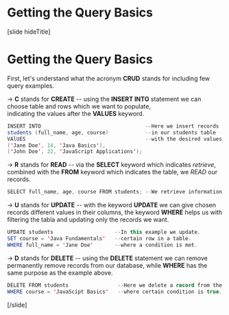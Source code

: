 # Getting the Query Basics

[slide hideTitle]

# Getting the Query Basics


First, let's understand what the acronym **CRUD** stands for including few query examples.

-> **C** stands for **CREATE** -- using the **INSERT INTO** statement we can choose table and rows which we want to populate,  
 indicating the values after the **VALUES** keyword.

``` java
INSERT INTO                                  --Here we insert records
students (full_name, age, course)            --in our students table
VAlUES                                       --with the desired values.
('Jane Doe', 14, 'Java Basics'),               
('John Doe', 22, 'JavaScript Applications');
```


-> **R** stands for **READ** -- via the **SELECT** keyword which indicates *retrieve*,  
 combined with the **FROM** keyword which indicates the table, we *READ* our records.    


``` java
SELECT full_name, age, course FROM students; --We retrieve information for the name, age, and course about our students.
```


-> **U** stands for **UPDATE** -- with the keyword **UPDATE** we can give chosen records different values in their columns,
the keyword **WHERE** helps us with filtering the tabla and updating only the records we want. 

``` java
UPDATE students                    --In this example we update.
SET course = 'Java Fundamentals'   --certain row in a table.
WHERE full_name = 'Jane Doe'       --where a condition is met.
```


-> **D** stands for **DELETE** -- using the **DELETE** statement we can remove permanently remove records from our database,
while **WHERE** has the same purpose as the example above.

``` java
DELETE FROM students                --Here we delete a record from the table students.
WHERE course = 'JavaScipt Basics'   --where certain condition is true.
```
[/slide]
